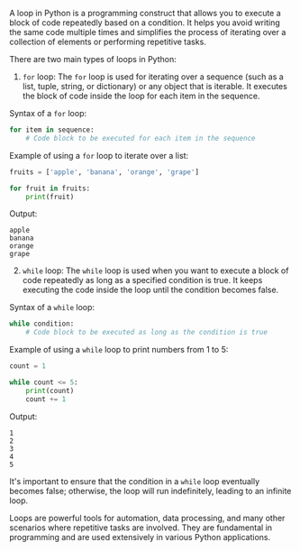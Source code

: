 A loop in Python is a programming construct that allows you to execute a block of code repeatedly based on a condition. It helps you avoid writing the same code multiple times and simplifies the process of iterating over a collection of elements or performing repetitive tasks.

There are two main types of loops in Python:

1. `for` loop:
The `for` loop is used for iterating over a sequence (such as a list, tuple, string, or dictionary) or any object that is iterable. It executes the block of code inside the loop for each item in the sequence.

Syntax of a `for` loop:

```python
for item in sequence:
    # Code block to be executed for each item in the sequence
```

Example of using a `for` loop to iterate over a list:

```python
fruits = ['apple', 'banana', 'orange', 'grape']

for fruit in fruits:
    print(fruit)
```

Output:
```
apple
banana
orange
grape
```

2. `while` loop:
The `while` loop is used when you want to execute a block of code repeatedly as long as a specified condition is true. It keeps executing the code inside the loop until the condition becomes false.

Syntax of a `while` loop:

```python
while condition:
    # Code block to be executed as long as the condition is true
```

Example of using a `while` loop to print numbers from 1 to 5:

```python
count = 1

while count <= 5:
    print(count)
    count += 1
```

Output:
```
1
2
3
4
5
```

It's important to ensure that the condition in a `while` loop eventually becomes false; otherwise, the loop will run indefinitely, leading to an infinite loop.

Loops are powerful tools for automation, data processing, and many other scenarios where repetitive tasks are involved. They are fundamental in programming and are used extensively in various Python applications.
